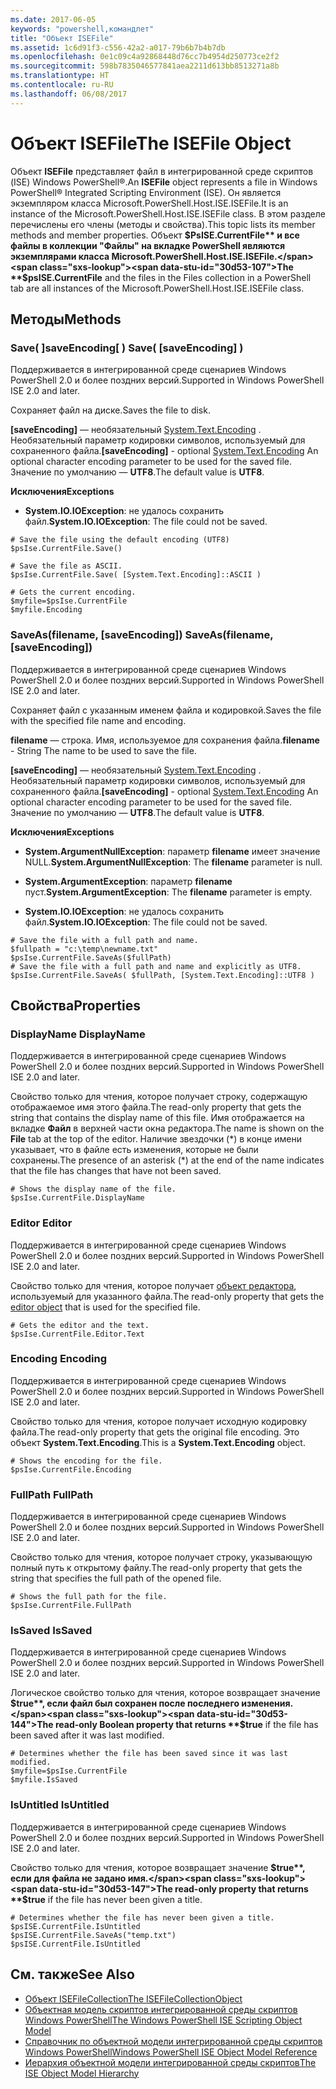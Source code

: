 ```yaml
---
ms.date: 2017-06-05
keywords: "powershell,командлет"
title: "Объект ISEFile"
ms.assetid: 1c6d91f3-c556-42a2-a017-79b6b7b4b7db
ms.openlocfilehash: 0e1c09c4a92868448d76cc7b4954d250773ce2f2
ms.sourcegitcommit: 598b7835046577841aea2211d613bb8513271a8b
ms.translationtype: HT
ms.contentlocale: ru-RU
ms.lasthandoff: 06/08/2017
---
```

# <a name="the-isefile-object"></a><span data-ttu-id="30d53-103">Объект ISEFile</span><span class="sxs-lookup"><span data-stu-id="30d53-103">The ISEFile Object</span></span>
  <span data-ttu-id="30d53-104">Объект **ISEFile** представляет файл в интегрированной среде скриптов (ISE) Windows PowerShell®.</span><span class="sxs-lookup"><span data-stu-id="30d53-104">An **ISEFile** object represents a file in Windows PowerShell® Integrated Scripting Environment (ISE).</span></span> <span data-ttu-id="30d53-105">Он является экземпляром класса Microsoft.PowerShell.Host.ISE.ISEFile.</span><span class="sxs-lookup"><span data-stu-id="30d53-105">It is an instance of the Microsoft.PowerShell.Host.ISE.ISEFile class.</span></span> <span data-ttu-id="30d53-106">В этом разделе перечислены его члены (методы и свойства).</span><span class="sxs-lookup"><span data-stu-id="30d53-106">This topic lists its member methods and member properties.</span></span> <span data-ttu-id="30d53-107">Объект **$PsISE.CurrentFile** и все файлы в коллекции "Файлы" на вкладке PowerShell являются экземплярами класса Microsoft.PowerShell.Host.ISE.ISEFile.</span><span class="sxs-lookup"><span data-stu-id="30d53-107">The **$psISE.CurrentFile** and the files in the Files collection in a PowerShell tab are all instances of the Microsoft.PowerShell.Host.ISE.ISEFile class.</span></span>

## <a name="methods"></a><span data-ttu-id="30d53-108">Методы</span><span class="sxs-lookup"><span data-stu-id="30d53-108">Methods</span></span>

###  <span data-ttu-id="30d53-109"><a name="save-override"></a> Save\( \]saveEncoding\[ \)</span><span class="sxs-lookup"><span data-stu-id="30d53-109"><a name="save-override"></a> Save\( \[saveEncoding\] \)</span></span>
  <span data-ttu-id="30d53-110">Поддерживается в интегрированной среде сценариев Windows PowerShell 2.0 и более поздних версий.</span><span class="sxs-lookup"><span data-stu-id="30d53-110">Supported in Windows PowerShell ISE 2.0 and later.</span></span> 

 <span data-ttu-id="30d53-111">Сохраняет файл на диске.</span><span class="sxs-lookup"><span data-stu-id="30d53-111">Saves the file to disk.</span></span>

 <span data-ttu-id="30d53-112">**\[saveEncoding\]** — необязательный [System.Text.Encoding](http://msdn.microsoft.com/library/system.text.encoding.aspx)
. Необязательный параметр кодировки символов, используемый для сохраненного файла.</span><span class="sxs-lookup"><span data-stu-id="30d53-112">**\[saveEncoding\]** - optional [System.Text.Encoding](http://msdn.microsoft.com/library/system.text.encoding.aspx)
 An optional character encoding parameter to be used for the saved file.</span></span> <span data-ttu-id="30d53-113">Значение по умолчанию — **UTF8**.</span><span class="sxs-lookup"><span data-stu-id="30d53-113">The default value is **UTF8**.</span></span>

 <span data-ttu-id="30d53-114">**Исключения**</span><span class="sxs-lookup"><span data-stu-id="30d53-114">**Exceptions**</span></span>
 -   <span data-ttu-id="30d53-115">**System.IO.IOException**: не удалось сохранить файл.</span><span class="sxs-lookup"><span data-stu-id="30d53-115">**System.IO.IOException**: The file could not be saved.</span></span>

```
# Save the file using the default encoding (UTF8)
$psIse.CurrentFile.Save()

# Save the file as ASCII.
$psIse.CurrentFile.Save( [System.Text.Encoding]::ASCII )

# Gets the current encoding.
$myfile=$psIse.CurrentFile
$myfile.Encoding

```

###  <span data-ttu-id="30d53-116"><a name="saveas"></a>SaveAs\(filename, \[saveEncoding\]\)</span><span class="sxs-lookup"><span data-stu-id="30d53-116"><a name="saveas"></a> SaveAs\(filename, \[saveEncoding\]\)</span></span>
  <span data-ttu-id="30d53-117">Поддерживается в интегрированной среде сценариев Windows PowerShell 2.0 и более поздних версий.</span><span class="sxs-lookup"><span data-stu-id="30d53-117">Supported in Windows PowerShell ISE 2.0 and later.</span></span> 

 <span data-ttu-id="30d53-118">Сохраняет файл с указанным именем файла и кодировкой.</span><span class="sxs-lookup"><span data-stu-id="30d53-118">Saves the file with the specified file name and encoding.</span></span>

 <span data-ttu-id="30d53-119">**filename** — строка. Имя, используемое для сохранения файла.</span><span class="sxs-lookup"><span data-stu-id="30d53-119">**filename** - String The name to be used to save the file.</span></span>

 <span data-ttu-id="30d53-120">**\[saveEncoding\]** — необязательный [System.Text.Encoding](http://msdn.microsoft.com/library/system.text.encoding.aspx)
. Необязательный параметр кодировки символов, используемый для сохраненного файла.</span><span class="sxs-lookup"><span data-stu-id="30d53-120">**\[saveEncoding\]** - optional [System.Text.Encoding](http://msdn.microsoft.com/library/system.text.encoding.aspx)
 An optional character encoding parameter to be used for the saved file.</span></span> <span data-ttu-id="30d53-121">Значение по умолчанию — **UTF8**.</span><span class="sxs-lookup"><span data-stu-id="30d53-121">The default value is **UTF8**.</span></span>

 <span data-ttu-id="30d53-122">**Исключения**</span><span class="sxs-lookup"><span data-stu-id="30d53-122">**Exceptions**</span></span>
 -   <span data-ttu-id="30d53-123">**System.ArgumentNullException**: параметр **filename** имеет значение NULL.</span><span class="sxs-lookup"><span data-stu-id="30d53-123">**System.ArgumentNullException**: The **filename** parameter is null.</span></span>

-   <span data-ttu-id="30d53-124">**System.ArgumentException**: параметр **filename** пуст.</span><span class="sxs-lookup"><span data-stu-id="30d53-124">**System.ArgumentException**: The **filename** parameter is empty.</span></span>

-   <span data-ttu-id="30d53-125">**System.IO.IOException**: не удалось сохранить файл.</span><span class="sxs-lookup"><span data-stu-id="30d53-125">**System.IO.IOException**: The file could not be saved.</span></span>

```
# Save the file with a full path and name. 
$fullpath = "c:\temp\newname.txt"
$psIse.CurrentFile.SaveAs($fullPath) 
# Save the file with a full path and name and explicitly as UTF8. 
$psIse.CurrentFile.SaveAs( $fullPath, [System.Text.Encoding]::UTF8 )

```

## <a name="properties"></a><span data-ttu-id="30d53-126">Свойства</span><span class="sxs-lookup"><span data-stu-id="30d53-126">Properties</span></span>

###  <span data-ttu-id="30d53-127"><a name="Displayname"></a> DisplayName</span><span class="sxs-lookup"><span data-stu-id="30d53-127"><a name="Displayname"></a> DisplayName</span></span>
  <span data-ttu-id="30d53-128">Поддерживается в интегрированной среде сценариев Windows PowerShell 2.0 и более поздних версий.</span><span class="sxs-lookup"><span data-stu-id="30d53-128">Supported in Windows PowerShell ISE 2.0 and later.</span></span> 

 <span data-ttu-id="30d53-129">Свойство только для чтения, которое получает строку, содержащую отображаемое имя этого файла.</span><span class="sxs-lookup"><span data-stu-id="30d53-129">The read-only property that gets the string that contains the display name of this file.</span></span> <span data-ttu-id="30d53-130">Имя отображается на вкладке **Файл** в верхней части окна редактора.</span><span class="sxs-lookup"><span data-stu-id="30d53-130">The name is shown on the **File** tab at the top of the editor.</span></span> <span data-ttu-id="30d53-131">Наличие звездочки \(\*\) в конце имени указывает, что в файле есть изменения, которые не были сохранены.</span><span class="sxs-lookup"><span data-stu-id="30d53-131">The presence of an asterisk \(\*\) at the end of the name indicates that the file has changes that have not been saved.</span></span>

```
# Shows the display name of the file.
$psIse.CurrentFile.DisplayName

```

###  <span data-ttu-id="30d53-132"><a name="Editor"></a> Editor</span><span class="sxs-lookup"><span data-stu-id="30d53-132"><a name="Editor"></a> Editor</span></span>
  <span data-ttu-id="30d53-133">Поддерживается в интегрированной среде сценариев Windows PowerShell 2.0 и более поздних версий.</span><span class="sxs-lookup"><span data-stu-id="30d53-133">Supported in Windows PowerShell ISE 2.0 and later.</span></span> 

 <span data-ttu-id="30d53-134">Свойство только для чтения, которое получает [объект редактора](The-ISEEditor-Object.md), используемый для указанного файла.</span><span class="sxs-lookup"><span data-stu-id="30d53-134">The read-only property that gets the [editor object](The-ISEEditor-Object.md) that is used for the specified file.</span></span>

```
# Gets the editor and the text.
$psIse.CurrentFile.Editor.Text

```

###  <span data-ttu-id="30d53-135"><a name="Encoding"></a> Encoding</span><span class="sxs-lookup"><span data-stu-id="30d53-135"><a name="Encoding"></a> Encoding</span></span>
  <span data-ttu-id="30d53-136">Поддерживается в интегрированной среде сценариев Windows PowerShell 2.0 и более поздних версий.</span><span class="sxs-lookup"><span data-stu-id="30d53-136">Supported in Windows PowerShell ISE 2.0 and later.</span></span> 

 <span data-ttu-id="30d53-137">Свойство только для чтения, которое получает исходную кодировку файла.</span><span class="sxs-lookup"><span data-stu-id="30d53-137">The read-only property that gets the original file encoding.</span></span> <span data-ttu-id="30d53-138">Это объект **System.Text.Encoding**.</span><span class="sxs-lookup"><span data-stu-id="30d53-138">This is a **System.Text.Encoding** object.</span></span>

```
# Shows the encoding for the file. 
$psIse.CurrentFile.Encoding

```

###  <span data-ttu-id="30d53-139"><a name="FullPath"></a> FullPath</span><span class="sxs-lookup"><span data-stu-id="30d53-139"><a name="FullPath"></a> FullPath</span></span>
  <span data-ttu-id="30d53-140">Поддерживается в интегрированной среде сценариев Windows PowerShell 2.0 и более поздних версий.</span><span class="sxs-lookup"><span data-stu-id="30d53-140">Supported in Windows PowerShell ISE 2.0 and later.</span></span> 

 <span data-ttu-id="30d53-141">Свойство только для чтения, которое получает строку, указывающую полный путь к открытому файлу.</span><span class="sxs-lookup"><span data-stu-id="30d53-141">The read-only property that gets the string that specifies the full path of the opened file.</span></span>

```
# Shows the full path for the file. 
$psIse.CurrentFile.FullPath

```

###  <span data-ttu-id="30d53-142"><a name="IsSaved"></a> IsSaved</span><span class="sxs-lookup"><span data-stu-id="30d53-142"><a name="IsSaved"></a> IsSaved</span></span>
  <span data-ttu-id="30d53-143">Поддерживается в интегрированной среде сценариев Windows PowerShell 2.0 и более поздних версий.</span><span class="sxs-lookup"><span data-stu-id="30d53-143">Supported in Windows PowerShell ISE 2.0 and later.</span></span> 

 <span data-ttu-id="30d53-144">Логическое свойство только для чтения, которое возвращает значение **$true**, если файл был сохранен после последнего изменения.</span><span class="sxs-lookup"><span data-stu-id="30d53-144">The read-only Boolean property that returns **$true** if the file has been saved after it was last modified.</span></span>

```
# Determines whether the file has been saved since it was last modified.
$myfile=$psIse.CurrentFile
$myfile.IsSaved

```

###  <span data-ttu-id="30d53-145"><a name="IsUntitled"></a> IsUntitled</span><span class="sxs-lookup"><span data-stu-id="30d53-145"><a name="IsUntitled"></a> IsUntitled</span></span>
  <span data-ttu-id="30d53-146">Поддерживается в интегрированной среде сценариев Windows PowerShell 2.0 и более поздних версий.</span><span class="sxs-lookup"><span data-stu-id="30d53-146">Supported in Windows PowerShell ISE 2.0 and later.</span></span> 

 <span data-ttu-id="30d53-147">Свойство только для чтения, которое возвращает значение **$true**, если для файла не задано имя.</span><span class="sxs-lookup"><span data-stu-id="30d53-147">The read-only property that returns **$true** if the file has never been given a title.</span></span>

```
# Determines whether the file has never been given a title.
$psISE.CurrentFile.IsUntitled
$psISE.CurrentFile.SaveAs("temp.txt")
$psISE.CurrentFile.IsUntitled

```

## <a name="see-also"></a><span data-ttu-id="30d53-148">См. также</span><span class="sxs-lookup"><span data-stu-id="30d53-148">See Also</span></span>
- [<span data-ttu-id="30d53-149">Объект ISEFileCollection</span><span class="sxs-lookup"><span data-stu-id="30d53-149">The ISEFileCollectionObject</span></span>](The-ISEFileCollection-Object.md) 
- [<span data-ttu-id="30d53-150">Объектная модель скриптов интегрированной среды скриптов Windows PowerShell</span><span class="sxs-lookup"><span data-stu-id="30d53-150">The Windows PowerShell ISE Scripting Object Model</span></span>](The-Windows-PowerShell-ISE-Scripting-Object-Model.md) 
- [<span data-ttu-id="30d53-151">Справочник по объектной модели интегрированной среды скриптов Windows PowerShell</span><span class="sxs-lookup"><span data-stu-id="30d53-151">Windows PowerShell ISE Object Model Reference</span></span>](Windows-PowerShell-ISE-Object-Model-Reference.md) 
- [<span data-ttu-id="30d53-152">Иерархия объектной модели интегрированной среды скриптов</span><span class="sxs-lookup"><span data-stu-id="30d53-152">The ISE Object Model Hierarchy</span></span>](The-ISE-Object-Model-Hierarchy.md)

  
